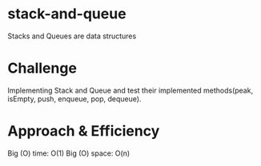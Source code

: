 # stack-and-queue
Stacks and Queues are data structures

# Challenge
Implementing Stack and Queue and test their implemented methods(peak, isEmpty, push, enqueue, pop, dequeue).
# Approach & Efficiency
Big (O) time: O(1)
Big (O) space: O(n)
